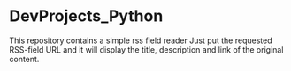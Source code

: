 # DevProjects_Python
This repository contains a simple rss field reader
Just put the requested RSS-field URL and it will display the title, description and link of the original content.
